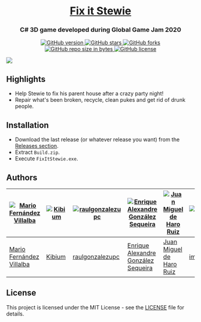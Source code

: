 <h1 align="center" style="border-bottom: none;">
  <a href="https://github.com/JorxSS/FixIt-Stewie/">Fix it Stewie</a>
</h1>
<h3 align="center">C# 3D game developed during Global Game Jam 2020</h3>
<p align="center">
  <a href="https://github.com/JorxSS/FixIt-Stewie/releases/">
    <img alt="GitHub version" src="https://img.shields.io/github/v/release/JorxSS/FixIt-Stewie?include_prereleases">
  </a>
  <a href="https://github.com/JorxSS/FixIt-Stewie/stargazers/">
    <img alt="GitHub stars" src="https://img.shields.io/github/stars/JorxSS/FixIt-Stewie.svg">
  </a>
  <a href="https://github.com/JorxSS/FixIt-Stewie/network/">
    <img alt="GitHub forks" src="https://img.shields.io/github/forks/JorxSS/FixIt-Stewie.svg">
  </a>
  <a href="https://github.com/JorxSS/FixIt-Stewie/">
    <img alt="GitHub repo size in bytes" src="https://img.shields.io/github/repo-size/JorxSS/FixIt-Stewie.svg">
  </a>
  <a href="https://github.com/JorxSS/FixIt-Stewie/LICENSE">
    <img alt="GitHub license" src="https://img.shields.io/github/license/JorxSS/FixIt-Stewie.svg">
  </a>
</p>

![](https://github.com/JorxSS/FixIt-Stewie/blob/master/Media/gameplay.gif)

## Highlights
- Help Stewie to fix his parent house after a crazy party night!
- Repair what's been broken, recycle, clean pukes and get rid of drunk people.

## Installation
- Download the last release (or whatever release you want) from the [Releases section](https://github.com/JorxSS/FixIt-Stewie/releases).
- Extract `Build.zip`.
- Execute `FixItStewie.exe`.

## Authors
| [![Mario Fernández Villalba](https://github.com/mariofv.png?size=100)](https://github.com/mariofv) | [![Kibium](https://github.com/Kibium.png?size=100)](https://github.com/Kibium) | [![raulgonzalezupc](https://github.com/raulgonzalezupc.png?size=100)](https://github.com/raulgonzalezupc/) | [![Enrique Alexandre González Sequeira](https://github.com/Dartemiss.png?size=100)](https://github.com/Dartemiss) | [![Juan Miguel de Haro Ruiz](https://github.com/jmdeharor.png?size=100)](https://github.com/jmdeharor) | [![imarcuello](https://github.com/imarcuello.png?size=100)](https://github.com/imarcuello) | [![pikipoka](https://github.com/pikipoka.png?size=100)](https://github.com/pikipoka) | [![JordiRomagosa](https://github.com/JordiRomagosa.png?size=100)](https://github.com/JordiRomagosa) | [![JorxSS](https://github.com/JorxSS.png?size=100)](https://github.com/JorxSS) |
| ---- | ---- | ---- | ---- | ---- | ---- | ---- | ---- | ---- |
| [Mario Fernández Villalba](https://github.com/mariofv/) | [Kibium](https://github.com/Kibium/) | [raulgonzalezupc](https://github.com/raulgonzalezupc/) | [Enrique Alexandre González Sequeira](https://github.com/Dartemiss/) | [Juan Miguel de Haro Ruiz](https://github.com/jmdeharor/) | [imarcuello](https://github.com/imarcuello/) | [pikipoka](https://github.com/pikipoka/) | [JordiRomagosa](https://github.com/JordiRomagosa/) | [JorxSS](https://github.com/JorxSS/) |

## License
This project is licensed under the MIT License - see the [LICENSE](https://github.com/JorxSS/FixIt-Stewie/blob/master/LICENSE) file for details.
